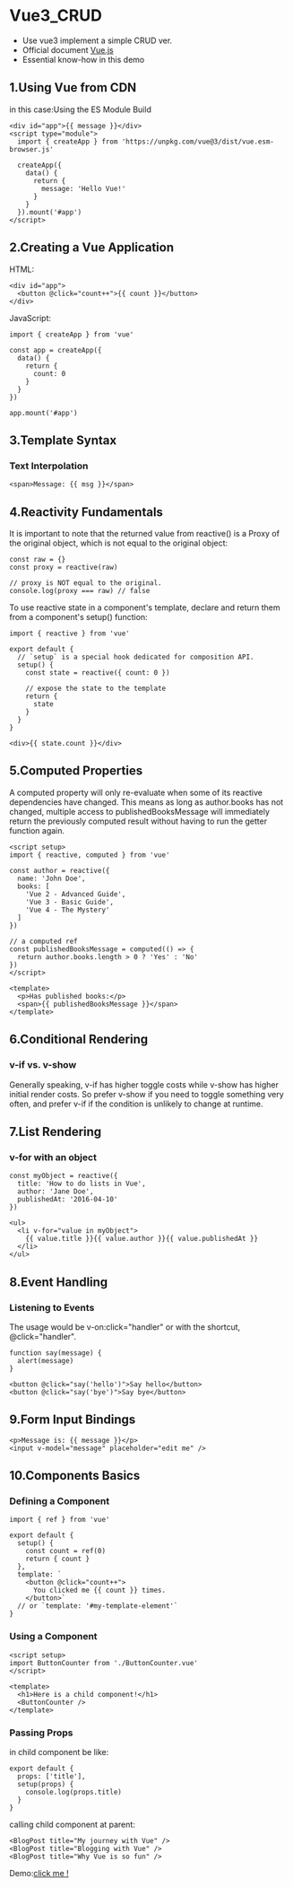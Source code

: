 # Vue3_CRUD
- Use vue3 implement a simple CRUD ver.
- Official document <a href="https://vuejs.org/guide/introduction.html">Vue.js</a>
- Essential know-how in this demo

## 1.Using Vue from CDN
in this case:Using the ES Module Build</br>

```
<div id="app">{{ message }}</div>
<script type="module">
  import { createApp } from 'https://unpkg.com/vue@3/dist/vue.esm-browser.js'

  createApp({
    data() {
      return {
        message: 'Hello Vue!'
      }
    }
  }).mount('#app')
</script>
```

## 2.Creating a Vue Application
HTML:
```
<div id="app">
  <button @click="count++">{{ count }}</button>
</div>
```
JavaScript:
```
import { createApp } from 'vue'

const app = createApp({
  data() {
    return {
      count: 0
    }
  }
})

app.mount('#app')
```
## 3.Template Syntax
### Text Interpolation
```
<span>Message: {{ msg }}</span>
```
## 4.Reactivity Fundamentals
It is important to note that the returned value from reactive() is a Proxy of the original object, which is not equal to the original object:
```
const raw = {}
const proxy = reactive(raw)

// proxy is NOT equal to the original.
console.log(proxy === raw) // false
```
To use reactive state in a component's template, declare and return them from a component's setup() function:
```
import { reactive } from 'vue'

export default {
  // `setup` is a special hook dedicated for composition API.
  setup() {
    const state = reactive({ count: 0 })

    // expose the state to the template
    return {
      state
    }
  }
}
```
```
<div>{{ state.count }}</div>
```
## 5.Computed Properties
A computed property will only re-evaluate when some of its reactive dependencies have changed. This means as long as author.books has not changed, multiple access to publishedBooksMessage will immediately return the previously computed result without having to run the getter function again.
```
<script setup>
import { reactive, computed } from 'vue'

const author = reactive({
  name: 'John Doe',
  books: [
    'Vue 2 - Advanced Guide',
    'Vue 3 - Basic Guide',
    'Vue 4 - The Mystery'
  ]
})

// a computed ref
const publishedBooksMessage = computed(() => {
  return author.books.length > 0 ? 'Yes' : 'No'
})
</script>

<template>
  <p>Has published books:</p>
  <span>{{ publishedBooksMessage }}</span>
</template>

```
## 6.Conditional Rendering
### v-if vs. v-show
Generally speaking, v-if has higher toggle costs while v-show has higher initial render costs. So prefer v-show if you need to toggle something very often, and prefer v-if if the condition is unlikely to change at runtime.

## 7.List Rendering
### v-for with an object
```
const myObject = reactive({
  title: 'How to do lists in Vue',
  author: 'Jane Doe',
  publishedAt: '2016-04-10'
})
```
```
<ul>
  <li v-for="value in myObject">
    {{ value.title }}{{ value.author }}{{ value.publishedAt }}
  </li>
</ul>
```
## 8.Event Handling
### Listening to Events
The usage would be v-on:click="handler" or with the shortcut, @click="handler".
```
function say(message) {
  alert(message)
}
```
```
<button @click="say('hello')">Say hello</button>
<button @click="say('bye')">Say bye</button>
```
## 9.Form Input Bindings
```
<p>Message is: {{ message }}</p>
<input v-model="message" placeholder="edit me" />
```
## 10.Components Basics
### Defining a Component
```
import { ref } from 'vue'

export default {
  setup() {
    const count = ref(0)
    return { count }
  },
  template: `
    <button @click="count++">
      You clicked me {{ count }} times.
    </button>`
  // or `template: '#my-template-element'`
}
```
### Using a Component
```
<script setup>
import ButtonCounter from './ButtonCounter.vue'
</script>

<template>
  <h1>Here is a child component!</h1>
  <ButtonCounter />
</template>
```
### Passing Props
in child component be like:
```
export default {
  props: ['title'],
  setup(props) {
    console.log(props.title)
  }
}
```
calling child component at parent:
```
<BlogPost title="My journey with Vue" />
<BlogPost title="Blogging with Vue" />
<BlogPost title="Why Vue is so fun" />
```
Demo:<a href="https://rexzzythereal.github.io/Vue3_CRUD/Vue3_CRUD/">click me !</a>
